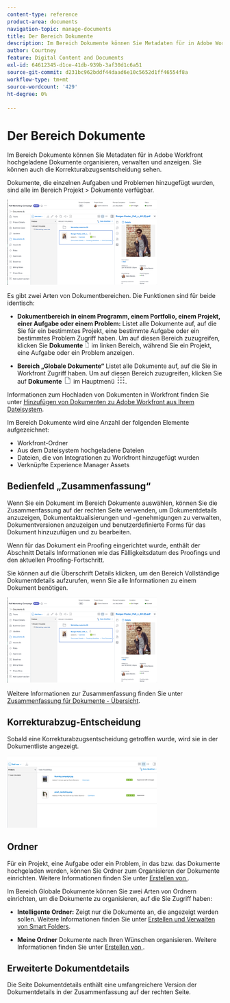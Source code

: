 ```yaml
---
content-type: reference
product-area: documents
navigation-topic: manage-documents
title: Der Bereich Dokumente
description: Im Bereich Dokumente können Sie Metadaten für in Adobe Workfront hochgeladene Dokumente organisieren, verwalten und anzeigen. Sie können auch die Korrekturabzugsentscheidung sehen.
author: Courtney
feature: Digital Content and Documents
exl-id: 64612345-d1ce-41db-939b-3af30d1c6a51
source-git-commit: d231bc962bddf44daad6e10c5652d1ff46554f8a
workflow-type: tm+mt
source-wordcount: '429'
ht-degree: 0%

---
```


# Der Bereich Dokumente

Im Bereich Dokumente können Sie Metadaten für in Adobe Workfront hochgeladene Dokumente organisieren, verwalten und anzeigen. Sie können auch die Korrekturabzugsentscheidung sehen.

Dokumente, die einzelnen Aufgaben und Problemen hinzugefügt wurden, sind alle im Bereich Projekt > Dokumente verfügbar.

![Bereich Dokumente](assets/documents-area-v2-350x199.png)

Es gibt zwei Arten von Dokumentbereichen. Die Funktionen sind für beide identisch:

* **Dokumentbereich in einem Programm, einem Portfolio, einem Projekt, einer Aufgabe oder einem Problem:** Listet alle Dokumente auf, auf die Sie für ein bestimmtes Projekt, eine bestimmte Aufgabe oder ein bestimmtes Problem Zugriff haben. Um auf diesen Bereich zuzugreifen, klicken Sie **Dokumente** ![Symbol „Dokumente](assets/document-icon-12x14.png) im linken Bereich, während Sie ein Projekt, eine Aufgabe oder ein Problem anzeigen.

* **Bereich „Globale Dokumente“** Listet alle Dokumente auf, auf die Sie in Workfront Zugriff haben. Um auf diesen Bereich zuzugreifen, klicken Sie auf **Dokumente** ![Dokumentensymbol](assets/document-icon.png) im Hauptmenü ![Hauptmenüsymbol](assets/main-menu-icon.png).

Informationen zum Hochladen von Dokumenten in Workfront finden Sie unter [Hinzufügen von Dokumenten zu Adobe Workfront aus Ihrem Dateisystem](../../documents/adding-documents-to-workfront/add-documents-from-file-system.md).


Im Bereich Dokumente wird eine Anzahl der folgenden Elemente aufgezeichnet:

* Workfront-Ordner
* Aus dem Dateisystem hochgeladene Dateien
* Dateien, die von Integrationen zu Workfront hinzugefügt wurden
* Verknüpfte Experience Manager Assets

## Bedienfeld „Zusammenfassung“

Wenn Sie ein Dokument im Bereich Dokumente auswählen, können Sie die Zusammenfassung auf der rechten Seite verwenden, um Dokumentdetails anzuzeigen, Dokumentaktualisierungen und -genehmigungen zu verwalten, Dokumentversionen anzuzeigen und benutzerdefinierte Forms für das Dokument hinzuzufügen und zu bearbeiten.

Wenn für das Dokument ein Proofing eingerichtet wurde, enthält der Abschnitt Details Informationen wie das Fälligkeitsdatum des Proofings und den aktuellen Proofing-Fortschritt.

Sie können auf die Überschrift Details klicken, um den Bereich Vollständige Dokumentdetails aufzurufen, wenn Sie alle Informationen zu einem Dokument benötigen.

![Bereich Dokumente](assets/documents-area-v2-350x199.png)

Weitere Informationen zur Zusammenfassung finden Sie unter [Zusammenfassung für Dokumente - Übersicht](../../documents/managing-documents/summary-for-documents.md).

## Korrekturabzug-Entscheidung

Sobald eine Korrekturabzugsentscheidung getroffen wurde, wird sie in der Dokumentliste angezeigt.

![Korrekturabzugsentscheidung in Dokumentliste](assets/proof-decision---doc-list-350x168.png)

## Ordner

Für ein Projekt, eine Aufgabe oder ein Problem, in das bzw. das Dokumente hochgeladen werden, können Sie Ordner zum Organisieren der Dokumente einrichten. Weitere Informationen finden Sie unter [Erstellen von &#x200B;](../../documents/organizing-documents/create-documents-folder.md).

Im Bereich Globale Dokumente können Sie zwei Arten von Ordnern einrichten, um die Dokumente zu organisieren, auf die Sie Zugriff haben:

* **Intelligente Ordner:** Zeigt nur die Dokumente an, die angezeigt werden sollen. Weitere Informationen finden Sie unter [Erstellen und Verwalten von Smart Folders](../../documents/organizing-documents/create-manage-smart-folders.md).

* **Meine Ordner** Dokumente nach Ihren Wünschen organisieren. Weitere Informationen finden Sie unter [Erstellen von &#x200B;](../../documents/organizing-documents/create-documents-folder.md).

## Erweiterte Dokumentdetails

Die Seite Dokumentdetails enthält eine umfangreichere Version der Dokumentdetails in der Zusammenfassung auf der rechten Seite.

